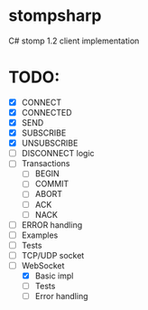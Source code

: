 # stompsharp
C# stomp 1.2 client implementation

# TODO:

- [x] CONNECT
- [x] CONNECTED
- [x] SEND
- [x] SUBSCRIBE
- [x] UNSUBSCRIBE
- [ ] DISCONNECT logic 
- [ ] Transactions
  - [ ] BEGIN
  - [ ] COMMIT
  - [ ] ABORT
  - [ ] ACK
  - [ ] NACK
- [ ] ERROR handling
- [ ] Examples
- [ ] Tests
- [ ] TCP/UDP socket
- [ ] WebSocket
  - [x] Basic impl
  - [ ] Tests
  - [ ] Error handling
